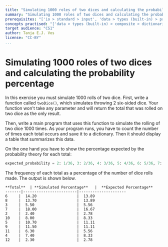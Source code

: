```yaml
---
title: "Simulating 1000 roles of two dices and calculating the probability percentage"
summary: "Simulating 1000 roles of two dices and calculating the probability percentage."
prerequisites: "['io > standard > input', 'data > types (built-in) > primitive > numeric', 'imperative programming > variables']"
concepts practised: "['data > types (built-in) > composite > dictionaries', 'control flow > conditionals', 'expressions > operators > arithmetic operators']"
target audience: "CS1"
author: Tanja E.J. Vos
license: "CC-BY"
...
```


# Simulating 1000 roles of two dices and calculating the probability percentage


In this exercise you must simulate 1000 rolls of two dice. First,
write a function called `twoDice()`, which simulates throwing 2
six-sided dice. Your function won't take any parameter and will
return the total that was rolled on two dice as the only result.

Then, write a main program that uses this function to simulate the
rolling of two dice 1000 times. As your program runs, you have to
count the number of times each total occurs and save it to a
dictionary. Then it should display a table that summarizes this
data.

On the one hand you have to show the percentage expected by the
probability theory for each total:

```python
expected_probability = 2: 1/36, 3: 2/36, 4: 3/36, 5: 4/36, 6: 5/36, 7: 6/36, 8: 5/36, 9: 4/36, 10: 3/36, 11: 2/36, 12: 1/36
```

The frequency of each total as a percentage of the number of dice
rolls made. The output is shown below.

    **Total**  | **Simulated Percentage**   |  **Expected Percentage**
    -------|------------------------|---------------------
    6     |  14.20                  |  13.89
    8     |  13.70                  |  13.89
    3     |  5.50                   |  5.56
    7     |  18.00                  |  16.67
    2     |  2.40                   |  2.78
    10    |  8.00                   |  8.33
    5     |  10.70                  |  11.11
    9     |  11.50                  |  11.11
    11    |  6.30                   |  5.56
    4     |  7.40                   |  8.33
    12    |  2.30                   |  2.78
